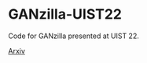 # GANzilla-UIST22
Code for GANzilla presented at UIST 22.

[Arxiv](https://arxiv.org/abs/2207.08320)
